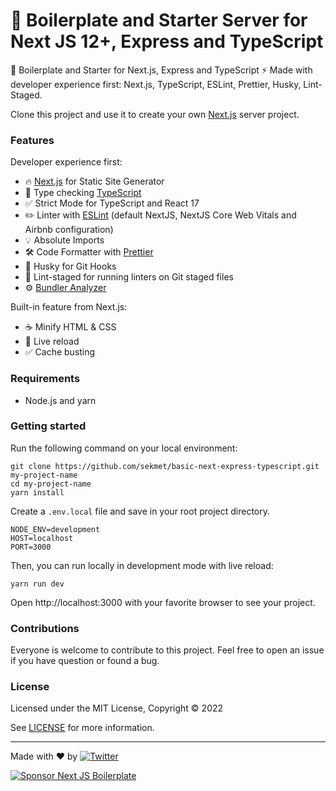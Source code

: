 # 🚀 Boilerplate and Starter Server for Next JS 12+, Express and TypeScript

🚀 Boilerplate and Starter for Next.js, Express and TypeScript ⚡️ Made with developer experience first: Next.js, TypeScript, ESLint, Prettier, Husky, Lint-Staged.

Clone this project and use it to create your own [Next.js](https://nextjs.org) server project.

### Features

Developer experience first:

- 🔥 [Next.js](https://nextjs.org) for Static Site Generator
- 🎉 Type checking [TypeScript](https://www.typescriptlang.org)
- ✅ Strict Mode for TypeScript and React 17
- ✏️ Linter with [ESLint](https://eslint.org) (default NextJS, NextJS Core Web Vitals and Airbnb configuration)
- 💡 Absolute Imports
- 🛠 Code Formatter with [Prettier](https://prettier.io)
- 🦊 Husky for Git Hooks
- 🚫 Lint-staged for running linters on Git staged files
- ⚙️ [Bundler Analyzer](https://www.npmjs.com/package/@next/bundle-analyzer)

Built-in feature from Next.js:

- ☕ Minify HTML & CSS
- 💨 Live reload
- ✅ Cache busting


### Requirements

- Node.js and yarn

### Getting started

Run the following command on your local environment:

```
git clone https://github.com/sekmet/basic-next-express-typescript.git my-project-name
cd my-project-name
yarn install
```

Create a `.env.local` file and save in your root project directory.

```
NODE_ENV=development
HOST=localhost
PORT=3000

```

Then, you can run locally in development mode with live reload:

```
yarn run dev
```

Open http://localhost:3000 with your favorite browser to see your project.

### Contributions

Everyone is welcome to contribute to this project. Feel free to open an issue if you have question or found a bug.

### License

Licensed under the MIT License, Copyright © 2022

See [LICENSE](LICENSE) for more information.

---

Made with ♥ by [![Twitter](https://img.shields.io/twitter/url/https/twitter.com/cloudposse.svg?style=social&label=Follow%20%40XCodeCarlos)](https://twitter.com/XCodeCarlos)

[![Sponsor Next JS Boilerplate](https://cdn.buymeacoffee.com/buttons/default-red.png)](https://www.buymeacoffee.com/xcodecarlos)
